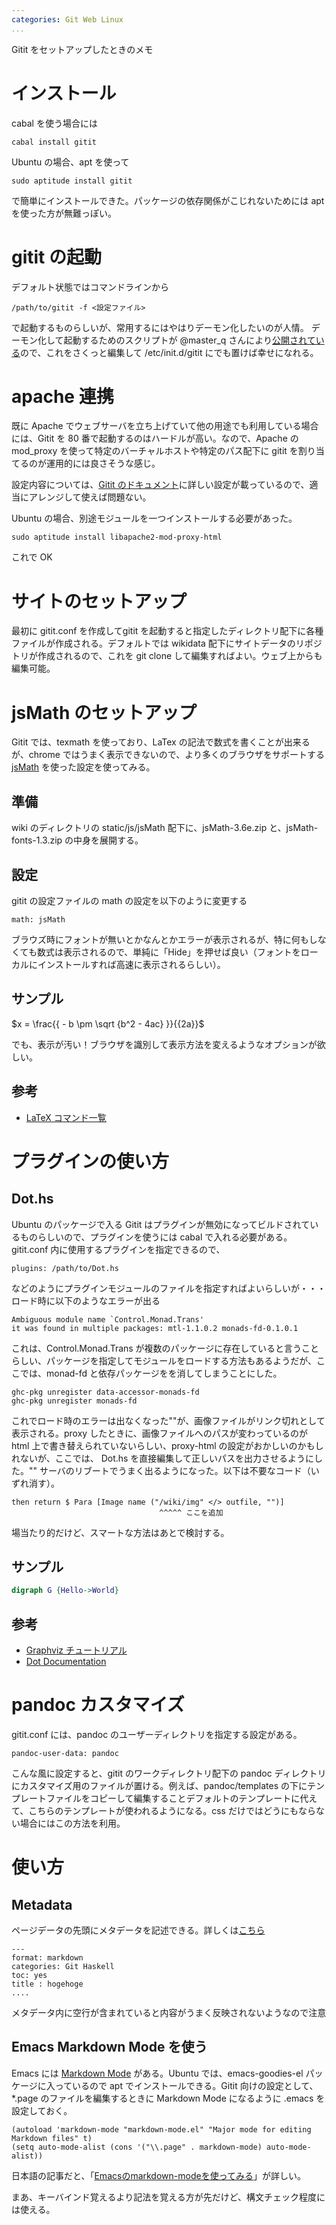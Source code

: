 ```yaml
---
categories: Git Web Linux
...
```


Gitit をセットアップしたときのメモ

# インストール

cabal を使う場合には

    cabal install gitit

Ubuntu の場合、apt を使って

    sudo aptitude install gitit

で簡単にインストールできた。パッケージの依存関係がこじれないためには apt を使った方が無難っぽい。


# gitit の起動

デフォルト状態ではコマンドラインから

    /path/to/gitit -f <設定ファイル>

で起動するものらしいが、常用するにはやはりデーモン化したいのが人情。
デーモン化して起動するためのスクリプトが @master_q さんにより[公開されている](https://gitorious.org/masterq-docs/masterq-docs/blobs/master/presentations/20110528_qpstudy/gitit_daemon.sh)ので、これをさくっと編集して /etc/init.d/gitit にでも置けば幸せになれる。


# apache 連携
既に Apache でウェブサーバを立ち上げていて他の用途でも利用している場合には、Gitit を 80 番で起動するのはハードルが高い。なので、Apache の mod_proxy を使って特定のバーチャルホストや特定のパス配下に gitit を割り当てるのが運用的には良さそうな感じ。

設定内容については、[Gitit のドキュメント](https://github.com/jgm/gitit)に詳しい設定が載っているので、適当にアレンジして使えば問題ない。

Ubuntu の場合、別途モジュールを一つインストールする必要があった。

    sudo aptitude install libapache2-mod-proxy-html

これで OK


# サイトのセットアップ

最初に gitit.conf を作成してgitit を起動すると指定したディレクトリ配下に各種ファイルが作成される。デフォルトでは wikidata 配下にサイトデータのリポジトリが作成されるので、これを git clone して編集すればよい。ウェブ上からも編集可能。


# jsMath のセットアップ

Gitit では、texmath を使っており、LaTex の記法で数式を書くことが出来るが、chrome ではうまく表示できないので、より多くのブラウザをサポートする [jsMath](http://www.math.union.edu/~dpvc/jsMath/) を使った設定を使ってみる。

## 準備

wiki のディレクトリの static/js/jsMath 配下に、jsMath-3.6e.zip と、jsMath-fonts-1.3.zip の中身を展開する。


## 設定

gitit の設定ファイルの math の設定を以下のように変更する

    math: jsMath

ブラウズ時にフォントが無いとかなんとかエラーが表示されるが、特に何もしなくても数式は表示されるので、単純に「Hide」を押せば良い（フォントをローカルにインストールすれば高速に表示されるらしい）。


## サンプル

$x = \frac{{ - b \pm \sqrt {b^2 - 4ac} }}{{2a}}$

でも、表示が汚い！ブラウザを識別して表示方法を変えるようなオプションが欲しい。

## 参考

* [LaTeX コマンド一覧](http://www1.kiy.jp/~yoka/LaTeX/latex.html)

# プラグインの使い方

## Dot.hs

Ubuntu のパッケージで入る Gitit はプラグインが無効になってビルドされているものらしいので、プラグインを使うには cabal で入れる必要がある。gitit.conf 内に使用するプラグインを指定できるので、

    plugins: /path/to/Dot.hs

などのようにプラグインモジュールのファイルを指定すればよいらしいが・・・ロード時に以下のようなエラーが出る

    Ambiguous module name `Control.Monad.Trans'
    it was found in multiple packages: mtl-1.1.0.2 monads-fd-0.1.0.1
    
これは、Control.Monad.Trans が複数のパッケージに存在していると言うことらしい、パッケージを指定してモジュールをロードする方法もあるようだが、ここでは、monad-fd と依存パッケージをを消してしまうことにした。

    ghc-pkg unregister data-accessor-monads-fd
    ghc-pkg unregister monads-fd
    
これでロード時のエラーは出なくなった""が、画像ファイルがリンク切れとして表示される。proxy したときに、画像ファイルへのパスが変わっているのが html 上で書き替えられていないらしい、proxy-html の設定がおかしいのかもしれないが、ここでは、 Dot.hs を直接編集して正しいパスを出力させるようにした。"" サーバのリブートでうまく出るようになった。以下は不要なコード（いずれ消す）。

    then return $ Para [Image name ("/wiki/img" </> outfile, "")]
                                     ^^^^^ ここを追加
				     
場当たり的だけど、スマートな方法はあとで検討する。

## サンプル

~~~ {.dot name="diagram1"}
digraph G {Hello->World}
~~~

## 参考

* [Graphviz チュートリアル](http://homepage3.nifty.com/kaku-chan/graphviz/index.html)
* [Dot Documentation](http://www.graphviz.org/Documentation.php)

# pandoc カスタマイズ

gitit.conf には、pandoc のユーザーディレクトリを指定する設定がある。

    pandoc-user-data: pandoc

こんな風に設定すると、gitit のワークディレクトリ配下の pandoc ディレクトリにカスタマイズ用のファイルが置ける。例えば、pandoc/templates の下にテンプレートファイルをコピーして編集することデフォルトのテンプレートに代えて、こちらのテンプレートが使われるようになる。css だけではどうにもならない場合にはこの方法を利用。


# 使い方

## Metadata

ページデータの先頭にメタデータを記述できる。詳しくは[こちら](http://gitit.johnmacfarlane.net/README#page-metadata)

    ---
    format: markdown
    categories: Git Haskell
    toc: yes
    title : hogehoge
    ....

メタデータ内に空行が含まれていると内容がうまく反映されないようなので注意


## Emacs Markdown Mode を使う

Emacs には [Markdown Mode](http://jblevins.org/projects/markdown-mode/) がある。Ubuntu では、emacs-goodies-el パッケージに入っているので apt でインストールできる。Gitit 向けの設定として、*.page のファイルを編集するときに Markdown Mode になるように .emacs を設定しておく。

    (autoload 'markdown-mode "markdown-mode.el" "Major mode for editing Markdown files" t)
    (setq auto-mode-alist (cons '("\\.page" . markdown-mode) auto-mode-alist))

日本語の記事だと、「[Emacsのmarkdown-modeを使ってみる](http://blog.s-amemiya.com/development/emacs%E3%81%AEmarkdown-mode%E3%82%92%E4%BD%BF%E3%81%A3%E3%81%A6%E3%81%BF%E3%82%8B/)」が詳しい。

まあ、キーバインド覚えるより記法を覚える方が先だけど、構文チェック程度には使える。
